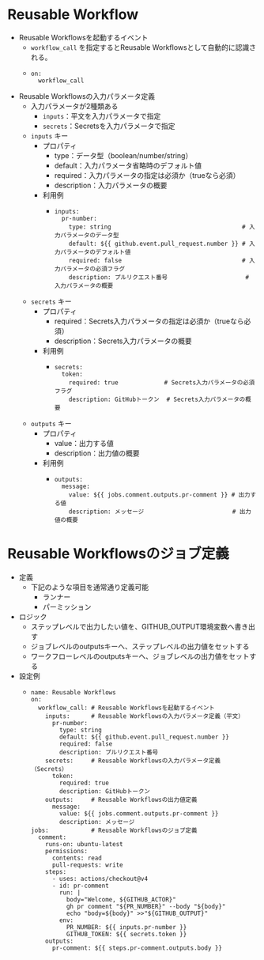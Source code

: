 # Reusable Workflow
- Reusable Workflowsを起動するイベント
  - `workflow_call` を指定するとReusable Workflowsとして自動的に認識される。
  - ```
    on:
      workflow_call
    ```
- Reusable Workflowsの入力パラメータ定義
  - 入力パラメータが2種類ある
    - `inputs`：平文を入力パラメータで指定
    - `secrets`：Secretsを入力パラメータで指定
  - `inputs` キー
    - プロパティ
      - type：データ型（boolean/number/string）
      - default：入力パラメータ省略時のデフォルト値
      - required：入力パラメータの指定は必須か（trueなら必須）
      - description：入力パラメータの概要
    - 利用例
      - ```
        inputs:
          pr-number:
            type: string                                     # 入力パラメータのデータ型
            default: ${{ github.event.pull_request.number }} # 入力パラメータのデフォルト値
            required: false                                  # 入力パラメータの必須フラグ
            description: プルリクエスト番号                      # 入力パラメータの概要
        ```
  - `secrets` キー
    - プロパティ
      - required：Secrets入力パラメータの指定は必須か（trueなら必須）
      - description：Secrets入力パラメータの概要
    - 利用例
      - ```
        secrets:
          token:
            required: true             # Secrets入力パラメータの必須フラグ
            description: GitHubトークン  # Secrets入力パラメータの概要
        ```
  - `outputs` キー
    - プロパティ
      - value：出力する値
      - description：出力値の概要
    - 利用例
      - ```
        outputs:
          message:
            value: ${{ jobs.comment.outputs.pr-comment }} # 出力する値
            description: メッセージ                         # 出力値の概要
        ```

# Reusable Workflowsのジョブ定義
- 定義
  - 下記のような項目を通常通り定義可能
    - ランナー
    - パーミッション
- ロジック
  - ステップレベルで出力したい値を、GITHUB_OUTPUT環境変数へ書き出す
  - ジョブレベルのoutputsキーへ、ステップレベルの出力値をセットする
  - ワークフローレベルのoutputsキーへ、ジョブレベルの出力値をセットする
- 設定例
  - ```
    name: Reusable Workflows
    on:
      workflow_call: # Reusable Workflowsを起動するイベント
        inputs:      # Reusable Workflowsの入力パラメータ定義（平文）
          pr-number:
            type: string
            default: ${{ github.event.pull_request.number }}
            required: false
            description: プルリクエスト番号
        secrets:     # Reusable Workflowsの入力パラメータ定義（Secrets）
          token:
            required: true
            description: GitHubトークン
        outputs:     # Reusable Workflowsの出力値定義
          message:
            value: ${{ jobs.comment.outputs.pr-comment }}
            description: メッセージ
    jobs:            # Reusable Workflowsのジョブ定義
      comment:
        runs-on: ubuntu-latest
        permissions:
          contents: read
          pull-requests: write
        steps:
          - uses: actions/checkout@v4
          - id: pr-comment
            run: |
              body="Welcome, ${GITHUB_ACTOR}"
              gh pr comment "${PR_NUMBER}" --body "${body}"
              echo "body=${body}" >>"${GITHUB_OUTPUT}"
            env:
              PR_NUMBER: ${{ inputs.pr-number }}
              GITHUB_TOKEN: ${{ secrets.token }}
        outputs:
          pr-comment: ${{ steps.pr-comment.outputs.body }}
    ```
